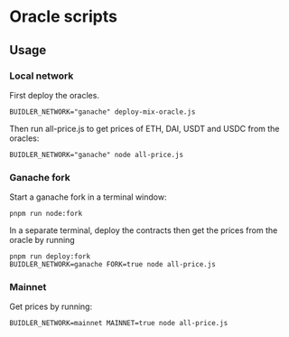 # Oracle scripts

## Usage

### Local network
First deploy the oracles.
```
BUIDLER_NETWORK="ganache" deploy-mix-oracle.js
```
Then run all-price.js to get prices of ETH, DAI, USDT and USDC from the oracles:
```
BUIDLER_NETWORK="ganache" node all-price.js
```

### Ganache fork
Start a ganache fork in a terminal window:
```
pnpm run node:fork
```
In a separate terminal, deploy the contracts then get the prices from the oracle by running
```
pnpm run deploy:fork
BUIDLER_NETWORK=ganache FORK=true node all-price.js
```

### Mainnet
Get prices by running:
```
BUIDLER_NETWORK=mainnet MAINNET=true node all-price.js
```

